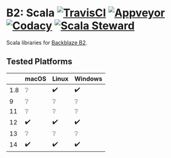 # B2: Scala [![TravisCI][travis-ci-status-badge]][travis-ci-build] [![Appveyor][appveyor-status-badge]][appveyor-build] [![Codacy][codacy-status-badge]][codacy-build] [![Scala Steward][scala-steward-status-badge]][scala-steward-overview]

Scala libraries for [Backblaze B2][backblaze-b2-overview].

## Tested Platforms

| | macOS | Linux | Windows |
| --- | --- | --- | --- |
| 1.8 | ❔ | :heavy_check_mark: | :heavy_check_mark: | 
| 9 | ❔ | ❔ | ❔ | 
| 11 | ❔ | ❔ | ❔ | 
| 12 | :heavy_check_mark: | :heavy_check_mark: | :heavy_check_mark: |
| 13 | ❔ | ❔ | ❔ | 
| 14 | :heavy_check_mark: | :heavy_check_mark: | :heavy_check_mark: |

[appveyor-build]: https://ci.appveyor.com/project/michaelahlers/b2-scala
[appveyor-status-badge]: https://ci.appveyor.com/api/projects/status/9lflbg9hhbrhsidl/branch/v0.0.x?svg=true

[backblaze-b2-overview]: https://backblaze.com/b2/

[codacy-build]: https://codacy.com/app/michaelahlers/b2-scala
[codacy-status-badge]: https://api.codacy.com/project/badge/Grade/baeeff0647e544399e7245e6f4110607?branch=v0.0.x

[scala-steward-status-badge]: https://img.shields.io/badge/Scala_Steward-helping-blue.svg
[scala-steward-overview]: https://scala-steward.org

[travis-ci-build]: https://www.travis-ci.org/michaelahlers/b2-scala
[travis-ci-status-badge]: https://www.travis-ci.org/michaelahlers/b2-scala.svg?branch=v0.0.x
